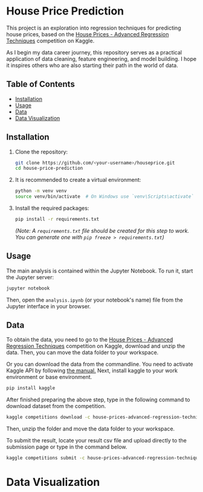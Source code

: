 # House Price Prediction

This project is an exploration into regression techniques for predicting house prices, based on the [House Prices - Advanced Regression Techniques](https://www.kaggle.com/competitions/house-prices-advanced-regression-techniques) competition on Kaggle.

As I begin my data career journey, this repository serves as a practical application of data cleaning, feature engineering, and model building. I hope it inspires others who are also starting their path in the world of data.

## Table of Contents
- [Installation](#installation)
- [Usage](#usage)
- [Data](#data)
- [Data Visualization](#data-visualization)

## Installation

1. Clone the repository:
   ```bash
   git clone https://github.com/<your-username>/houseprice.git
   cd house-price-prediction
   ```
2. It is recommended to create a virtual environment:
   ```bash
   python -m venv venv
   source venv/bin/activate  # On Windows use `venv\Scripts\activate`
   ```
3. Install the required packages:
   ```bash
   pip install -r requirements.txt
   ```
   *(Note: A `requirements.txt` file should be created for this step to work. You can generate one with `pip freeze > requirements.txt`)*

## Usage

The main analysis is contained within the Jupyter Notebook. To run it, start the Jupyter server:
```bash
jupyter notebook
```
Then, open the `analysis.ipynb` (or your notebook's name) file from the Jupyter interface in your browser.

## Data

To obtain the data, you need to go to the [House Prices - Advanced Regression Techniques](https://www.kaggle.com/competitions/house-prices-advanced-regression-techniques) competition on Kaggle, download and unzip the data. Then, you can move the data folder to your workspace.

Or you can download the data from the commandline. You need to activate Kaggle API by following [the manual.](https://github.com/Kaggle/kaggle-api/blob/main/docs/README.md#api-credentials) Next, install kaggle to your work environment or base environment.
```bash
pip install kaggle
```
After finished preparing the above step, type in the following command to download dataset from the competition.
```bash
kaggle competitions download -c house-prices-advanced-regression-techniques
```
Then, unzip the folder and move the data folder to your workspace.

To submit the result, locate your result csv file and upload directly to the submission page or type in the command below.
```bash
kaggle competitions submit -c house-prices-advanced-regression-techniques -f submission.csv -m "Message"
```

# Data Visualization
